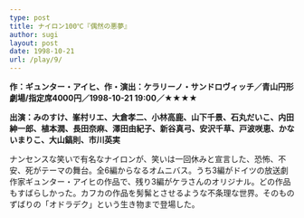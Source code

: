 ```yaml
---
type: post
title: ナイロン100℃『偶然の悪夢』
author: sugi
layout: post
date: 1998-10-21
url: /play/9/
---
```

**作：ギュンター・アイヒ、作・演出：ケラリーノ・サンドロヴィッチ／青山円形劇場/指定席4000円／1998-10-21 19:00／★★★★**

**出演：みのすけ、峯村リエ、大倉孝二、小林高鹿、山下千景、石丸だいこ、内田紳一郎、植本潤、長田奈麻、澤田由紀子、新谷真弓、安沢千草、戸波咲恵、かないまりこ、大山鎬則、市川英実**

ナンセンスな笑いで有名なナイロンが、笑いは一回休みと宣言した、恐怖、不安、死がテーマの舞台。全6編からなるオムニバス。うち3編がドイツの放送劇作家ギュンター・アイヒの作品で、残り3編がケラさんのオリジナル。どの作品もすばらしかった。カフカの作品を髣髴とさせるような不条理な世界。そのものずばりの「オドラデク」という生き物まで登場した。

